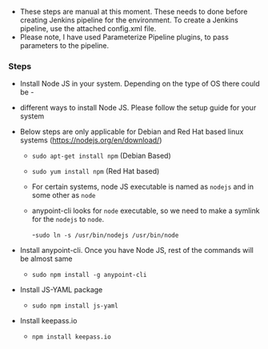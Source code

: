 * These steps are manual at this moment. These needs to done before creating Jenkins pipeline for the environment. To create a Jenkins pipeline, use the attached config.xml file.
* Please note, I have used Parameterize Pipeline plugins, to pass parameters to the pipeline.

### Steps
- Install Node JS in your system. Depending on the type of OS there could be -
- different ways to install Node JS. Please follow the setup guide for your system
- Below steps are only applicable for Debian and Red Hat based linux systems (https://nodejs.org/en/download/)

  - `sudo apt-get install npm` (Debian Based)
  - `sudo yum install npm` (Red Hat based)

  - For certain systems, node JS executable is named as `nodejs` and in some other as `node`
  - anypoint-cli looks for `node` executable, so we need to make a symlink for the `nodejs` to `node`.

      -`sudo ln -s /usr/bin/nodejs /usr/bin/node`

- Install anypoint-cli. Once you have Node JS, rest of the commands will be almost same

  - `sudo npm install -g anypoint-cli`

- Install JS-YAML package

  - `sudo npm install js-yaml`
  
- Install keepass.io

    - `npm install keepass.io`